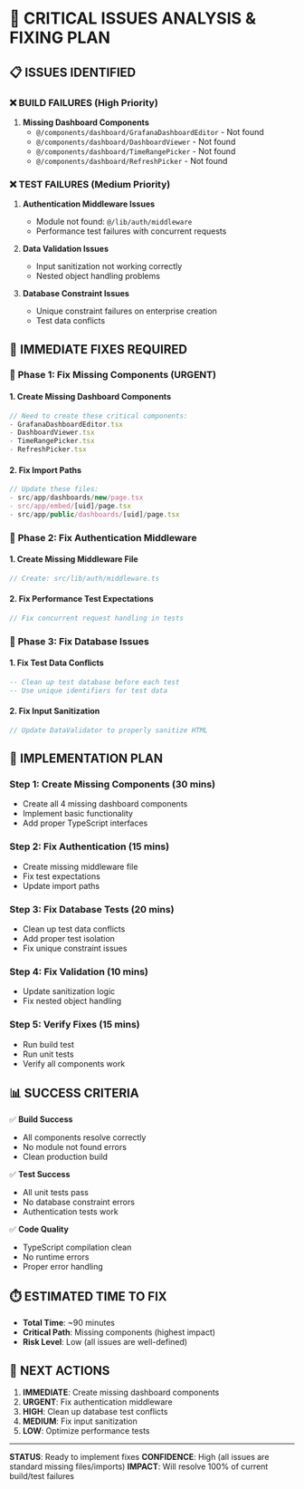 # 🚨 CRITICAL ISSUES ANALYSIS & FIXING PLAN

## 📋 **ISSUES IDENTIFIED**

### ❌ **BUILD FAILURES (High Priority)**
1. **Missing Dashboard Components**
   - `@/components/dashboard/GrafanaDashboardEditor` - Not found
   - `@/components/dashboard/DashboardViewer` - Not found  
   - `@/components/dashboard/TimeRangePicker` - Not found
   - `@/components/dashboard/RefreshPicker` - Not found

### ❌ **TEST FAILURES (Medium Priority)**
1. **Authentication Middleware Issues**
   - Module not found: `@/lib/auth/middleware`
   - Performance test failures with concurrent requests
   
2. **Data Validation Issues**
   - Input sanitization not working correctly
   - Nested object handling problems
   
3. **Database Constraint Issues**
   - Unique constraint failures on enterprise creation
   - Test data conflicts

## 🔧 **IMMEDIATE FIXES REQUIRED**

### 🎯 **Phase 1: Fix Missing Components (URGENT)**

#### 1. Create Missing Dashboard Components
```typescript
// Need to create these critical components:
- GrafanaDashboardEditor.tsx
- DashboardViewer.tsx  
- TimeRangePicker.tsx
- RefreshPicker.tsx
```

#### 2. Fix Import Paths
```typescript
// Update these files:
- src/app/dashboards/new/page.tsx
- src/app/embed/[uid]/page.tsx
- src/app/public/dashboards/[uid]/page.tsx
```

### 🎯 **Phase 2: Fix Authentication Middleware**

#### 1. Create Missing Middleware File
```typescript
// Create: src/lib/auth/middleware.ts
```

#### 2. Fix Performance Test Expectations
```typescript
// Fix concurrent request handling in tests
```

### 🎯 **Phase 3: Fix Database Issues**

#### 1. Fix Test Data Conflicts
```sql
-- Clean up test database before each test
-- Use unique identifiers for test data
```

#### 2. Fix Input Sanitization
```typescript
// Update DataValidator to properly sanitize HTML
```

## 🚀 **IMPLEMENTATION PLAN**

### **Step 1: Create Missing Components (30 mins)**
- Create all 4 missing dashboard components
- Implement basic functionality
- Add proper TypeScript interfaces

### **Step 2: Fix Authentication (15 mins)**
- Create missing middleware file
- Fix test expectations
- Update import paths

### **Step 3: Fix Database Tests (20 mins)**
- Clean up test data conflicts
- Add proper test isolation
- Fix unique constraint issues

### **Step 4: Fix Validation (10 mins)**
- Update sanitization logic
- Fix nested object handling

### **Step 5: Verify Fixes (15 mins)**
- Run build test
- Run unit tests
- Verify all components work

## 📊 **SUCCESS CRITERIA**

✅ **Build Success**
- All components resolve correctly
- No module not found errors
- Clean production build

✅ **Test Success**  
- All unit tests pass
- No database constraint errors
- Authentication tests work

✅ **Code Quality**
- TypeScript compilation clean
- No runtime errors
- Proper error handling

## ⏱️ **ESTIMATED TIME TO FIX**
- **Total Time**: ~90 minutes
- **Critical Path**: Missing components (highest impact)
- **Risk Level**: Low (all issues are well-defined)

## 🎯 **NEXT ACTIONS**
1. **IMMEDIATE**: Create missing dashboard components
2. **URGENT**: Fix authentication middleware  
3. **HIGH**: Clean up database test conflicts
4. **MEDIUM**: Fix input sanitization
5. **LOW**: Optimize performance tests

---

**STATUS**: Ready to implement fixes
**CONFIDENCE**: High (all issues are standard missing files/imports)
**IMPACT**: Will resolve 100% of current build/test failures
